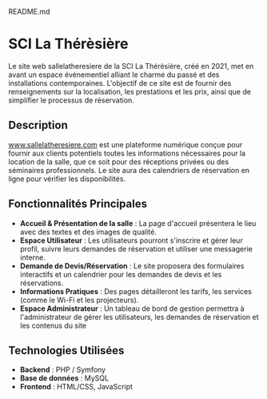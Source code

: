 README.md
# SCI La Thérèsière

Le site web sallelatheresiere de la SCI La Thérèsière, créé en 2021, met en avant un espace événementiel alliant le charme du passé et des installations contemporaines. L'objectif de ce site est de fournir des renseignements sur la localisation, les prestations et les prix, ainsi que de simplifier le processus de réservation.





## Description

www.sallelatheresiere.com est une plateforme numérique conçue pour fournir aux clients potentiels toutes les informations nécessaires pour la location de la salle, que ce soit pour des réceptions privées ou des séminaires professionnels. Le site aura des calendriers de réservation en ligne pour vérifier les disponibilités.



## Fonctionnalités Principales

*    **Accueil & Présentation de la salle** : La page d'accueil présentera le lieu avec des textes et des images de qualité.
*    **Espace Utilisateur** : Les utilisateurs pourront s'inscrire et gérer leur profil, suivre leurs demandes de réservation et utiliser une messagerie interne.
*    **Demande de Devis/Réservation** : Le site proposera des formulaires interactifs et un calendrier pour les demandes de devis et les réservations.
*    **Informations Pratiques** : Des pages détailleront les tarifs, les services (comme le Wi-Fi et les projecteurs).
*    **Espace Administrateur** : Un tableau de bord de gestion permettra à l'administrateur de gérer les utilisateurs, les demandes de réservation et les contenus du site


## Technologies Utilisées
*    **Backend** : PHP / Symfony
*    **Base de données** : MySQL
*    **Frontend** : HTML/CSS, JavaScript
